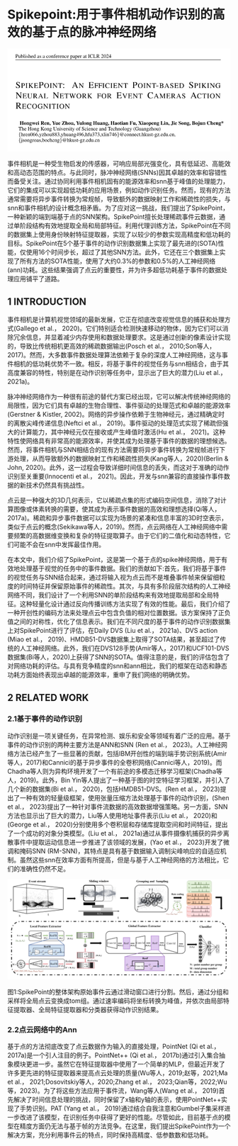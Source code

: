 # Spikepoint:用于事件相机动作识别的高效的基于点的脉冲神经网络

<img src="SpikePoint.assets/image-20240426193108520.png" alt="image-20240426193108520" style="zoom: 67%;" />

事件相机是一种受生物启发的传感器，可响应局部光强变化，具有低延迟、高能效和高动态范围的特点。与此同时，脉冲神经网络(SNNs)因其卓越的效率和容错性而备受关注。通过协同利用事件相机固有的能源效率和snn基于峰值的处理能力，它们的集成可以实现超低功耗的应用场景，例如动作识别任务。然而，现有的方法通常需要将异步事件转换为常规帧，导致额外的数据映射工作和稀疏性的损失，与snn和事件相机的设计概念相矛盾。为了应对这一挑战，我们提出了SpikePoint，一种新颖的端到端基于点的SNN架构。SpikePoint擅长处理稀疏事件云数据，通过单阶段结构有效地提取全局和局部特征。利用代理训练方法，SpikePoint在不同的数据集上使用身份映射特征提取器，实现了以较少的参数实现高精度和低功耗的目标。SpikePoint在5个基于事件的动作识别数据集上实现了最先进的(SOTA)性能，仅使用16个时间步长，超过了其他SNN方法。此外，它还在三个数据集上实现了所有方法的SOTA性能，使用了大约0.3%的参数和0.5%的人工神经网络(ann)功耗。这些结果强调了点云的重要性，并为许多超低功耗基于事件的数据处理应用铺平了道路。

## 1 INTRODUCTION

事件相机是计算机视觉领域的最新发展，它正在彻底改变视觉信息的捕获和处理方式(Gallego et al.， 2020)。它们特别适合检测快速移动的物体，因为它们可以消除冗余信息，并显着减少内存使用和数据处理要求。这是通过创新的像素设计实现的，导致比传统相机更高效的稀疏数据输出(Posch et al.， 2010;Son等人，2017)。然而，大多数事件数据处理算法依赖于复杂的深度人工神经网络，这与事件相机的低功耗优势不一致。相反，将基于事件的视觉任务与snn相结合，由于其高度兼容的特性，特别是在动作识别等任务中，显示出了巨大的潜力(Liu et al.， 2021a)。

脉冲神经网络作为一种很有前途的替代方案已经出现，它可以解决传统神经网络的局限性，因为它们具有卓越的生物合理性、事件驱动的处理范式和卓越的能源效率(Gerstner & Kistler, 2002)。网络的异步操作依赖于生物神经元，通过精确定时的离散尖峰传递信息(Neftci et al.， 2019)。事件驱动的处理范式实现了稀疏但强大的计算能力，其中神经元仅在接收或产生峰值时激活(Hu et al.， 2021)。这种特性使网络具有非常高的能源效率，并使其成为处理基于事件的数据的理想候选。然而，将事件相机与SNN相结合的现有方法需要将异步事件转换为常规帧进行下游处理，从而导致额外的数据映射工作和稀疏性损失(Kang等人，2020)(Berlin & John, 2020)。此外，这一过程会导致详细时间信息的丢失，而这对于准确的动作识别至关重要(Innocenti et al.， 2021)。因此，开发与snn兼容的直接操作事件数据的新技术仍然具有挑战性。

点云是一种强大的3D几何表示，它以稀疏点集的形式编码空间信息，消除了对计算图像或体素转换的需要，使其成为表示事件数据的高效和理想选择(Qi等人，2017a)。稀疏和异步事件数据可以实现为场景的紧凑和信息丰富的3D时空表示，类似于点云的概念(Sekikawa等人，2019)。然而，点云网络在人工神经网络中需要频繁的高数据维变换和复杂的特征提取算子。由于它们的二值化和动态特性，它们可能不会在snn中发挥最佳作用。

在本文中，我们介绍了SpikePoint，这是第一个基于点的spike神经网络，用于有效地处理基于视觉的任务中的事件数据。我们的贡献如下:首先，我们将基于事件的视觉任务与SNN结合起来，通过将输入视为点云而不是堆叠事件帧来保留细粒度的时间特征并保留原始事件的稀疏性。其次，与具有多阶段层次结构的人工神经网络不同，我们设计了一个利用SNN的单阶段结构来有效地提取局部和全局特征。这种轻量化设计通过反向传播训练方法实现了有效的性能。最后，我们介绍了一种开创性的编码方法来处理点云中包含负值的相对位置数据。该方案保持了正负值之间的对称性，优化了信息表示。我们在不同尺度的基于事件的动作识别数据集上对SpikePoint进行了评估，在Daily DVS (Liu et al.， 2021a)、DVS action (Miao et al.， 2019)、HMDB51-DVS数据集上取得了SOTA结果，甚至超过了传统的人工神经网络。此外，我们在DVS128手势(Amir等人，2017)和UCF101-DVS数据集(Bi等人，2020)上获得了SNN的SOTA。值得注意的是，我们的评估包含了对网络功耗的评估。与具有竞争精度的snn和ann相比，我们的框架在动态和静态功耗方面始终表现出卓越的能源效率，重申了我们网络的明确优势。

## 2 RELATED WORK

### 2.1基于事件的动作识别

动作识别是一项关键任务，在异常检测、娱乐和安全等领域有着广泛的应用。基于事件的动作识别的两种主要方法是ANN和SNN (Ren et al.， 2023)。人工神经网络方法已经产生了一些显著的贡献，包括IBM开创性的端到端手势识别系统(Amir等人，2017)和Cannici的基于异步事件的全卷积网络(Cannici等人，2019)。而Chadha等人则为异构环境开发了一个有前途的多模态迁移学习框架(Chadha等人，2019)。此外，Bin Yin等人提出了一种基于图的时空特征学习框架，并引入了几个新的数据集(Bi et al.， 2020)，包括HMDB51-DVS。(Ren et al.， 2023)提出了一种有效的轻量级框架，使用张量压缩方法处理基于事件的动作识别，(Shen et al.， 2023)提出了一种针对事件流数据的高效数据增强策略。另一方面，SNN方法也显示出了巨大的潜力，Liu等人使用地址事件表示(Liu et al.， 2020)和(George et al.， 2020)分别使用多个卷积层和存储库提取空间和时间特征，提出了一个成功的对象分类模型。(Liu et al.， 2021a)通过从事件摄像机捕获的异步离散事件中提取运动信息进一步推进了该领域的发展，(Yao et al.， 2023)开发了微调和掩码SNN (RM-SNN)，其特点是具有基于数据输入调制尖峰响应的自适应机制。虽然这些snn在效率方面有所提高，但是与基于人工神经网络的方法相比，它们的准确性仍然不足。

<img src="SpikePoint.assets/image-20240426193957031.png" alt="image-20240426193957031" style="zoom:67%;" />

图1:SpikePoint的整体架构原始事件云通过滑动窗口进行分割。然后，通过分组和采样将全局点云变换成tom组。通过速率编码将坐标转换为峰值，并依次由局部特征提取器、全局特征提取器和分类器获得动作识别结果。

### 2.2点云网络中的Ann

基于点的方法彻底改变了点云数据作为输入的直接处理，PointNet (Qi et al.， 2017a)是一个引人注目的例子。PointNet++ (Qi et al.， 2017b)通过引入集合抽象模块更进一步。虽然它在特征提取器中使用了一个简单的MLP，但最近开发了许多更先进的特征提取器来提高点云处理的质量(Wu等人，2019;赵等，2021;Ma et al.， 2021;Dosovitskiy等人，2020;Zhang et al.， 2023;Qian等，2022;Wu等，2023)。为了将这些方法应用于事件流，Wang等人(Wang et al.， 2019)首先解决了时间信息处理的挑战，同时保留了x轴和y轴的表示，使用PointNet++实现了手势识别。PAT (Yang et al.， 2019)通过结合自我注意和Gumbel子集采样进一步改进了该模型，在识别任务中获得了更好的性能。尽管如此，目前基于点的模型在精度方面仍无法与基于帧的方法竞争。在这里，我们提出SpikePoint作为一个解决方案，充分利用事件云的特点，同时保持高精度、低参数数和低功耗。